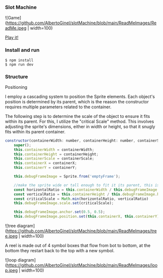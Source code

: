 ### Slot Machine

![Game](https://github.com/AlbertoGinel/slotMachine/blob/main/ReadMeImages/ReadMe.jpeg | width=100)

[Play it!](https://slot-machine-git-deploymentvercel-albertoginel.vercel.app/)

### Install and run

```
$ npm install
$ npm run dev
```

### Structure

Positioning

I employ a cascading system to position the Sprite elements. Each object's position is determined by its parent, which is the reason the constructor requires multiple parameters related to the container.

The following step is to determine the scale of the object to ensure it fits within its parent. For this, I utilize the "critical Scale" method. This involves adjusting the sprite's dimensions, either in width or height, so that it snugly fits within its parent container.

```js
constructor(containerWidth: number, containerHeight: number, containerScale: number, containerX: number, containerY: number) {
    super();
    this.containerWidth = containerWidth;
    this.containerHeight = containerHeight;
    this.containerScale = containerScale;
    this.containerX = containerX;
    this.containerY = containerY;

    this.debugFrameImage = Sprite.from('emptyFrame');

    //make the sprite wide or tall enough to fit it its parent, this is the criticalScale
    const horizontalRatio = this.containerWidth / this.debugFrameImage.width; //available/original
    const verticalRatio = this.containerHeight / this.debugFrameImage.height;
    const criticalScale = Math.min(horizontalRatio, verticalRatio)
    this.debugFrameImage.scale.set(criticalScale);

    this.debugFrameImage.anchor.set(0.5, 0.5);
    this.debugFrameImage.position.set(this.containerX, this.containerY);
```

![tree diagram](https://github.com/AlbertoGinel/slotMachine/blob/main/ReadMeImages/tree.jpeg | width=100)

A reel is made out of 4 symbol boxes that flow from bot to bottom, at the bottom they restart back to the top with a new symbol.

![loop diagram](https://github.com/AlbertoGinel/slotMachine/blob/main/ReadMeImages/loop.jpeg | width=100)
